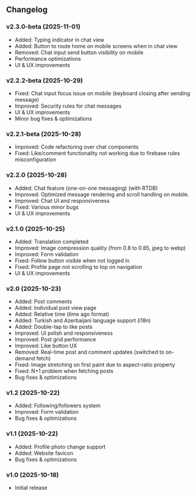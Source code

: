 ## Changelog

### v2.3.0-beta (2025-11-01)
- Added: Typing indicator in chat view
- Added: Button to route home on mobile screens when in chat view
- Removed: Chat input send button visibility on mobile
- Performance optimizations
- UI & UX improvements

### v2.2.2-beta (2025-10-29)
- Fixed: Chat input focus issue on mobile (keyboard closing after sending message)
- Improved: Security rules for chat messages
- UI & UX improvements
- Minor bug fixes & optimizations

### v2.2.1-beta (2025-10-28)
- Improved: Code refactoring over chat components
- Fixed: Like/comment functionality not working due to firebase rules misconfiguration

### v2.2.0 (2025-10-28)
- Added: Chat feature (one-on-one messaging) (with RTDB)
- Improved: Optimized message rendering and scroll handling on mobile.
- Improved: Chat UI and responsiveness
- Fixed: Various minor bugs
- UI & UX improvements

### v2.1.0 (2025-10-25)
- Added: Translation completed
- Improved: Image compression quality (from 0.8 to 0.85, jpeg to webp)
- Improved: Form validation
- Fixed: Follow button visible when not logged in
- Fixed: Profile page not scrolling to top on navigation
- UI & UX improvements

### v2.0 (2025-10-23)
- Added: Post comments
- Added: Individual post view page
- Added: Relative time (time ago format)
- Added: Turkish and Azerbaijani language support (i18n)
- Added: Double-tap to like posts
- Improved: UI polish and responsiveness
- Improved: Post grid performance
- Improved: Like button UX
- Removed: Real-time post and comment updates (switched to on-demand fetch)
- Fixed: Image stretching on first paint due to aspect-ratio property
- Fixed: N+1 problem when fetching posts
- Bug fixes & optimizations

### v1.2 (2025-10-22)
- Added: Following/followers system
- Improved: Form validation
- Bug fixes & optimizations

### v1.1 (2025-10-22)
- Added: Profile photo change support
- Added: Website favicon
- Bug fixes & optimizations

### v1.0 (2025-10-18)
- Initial release